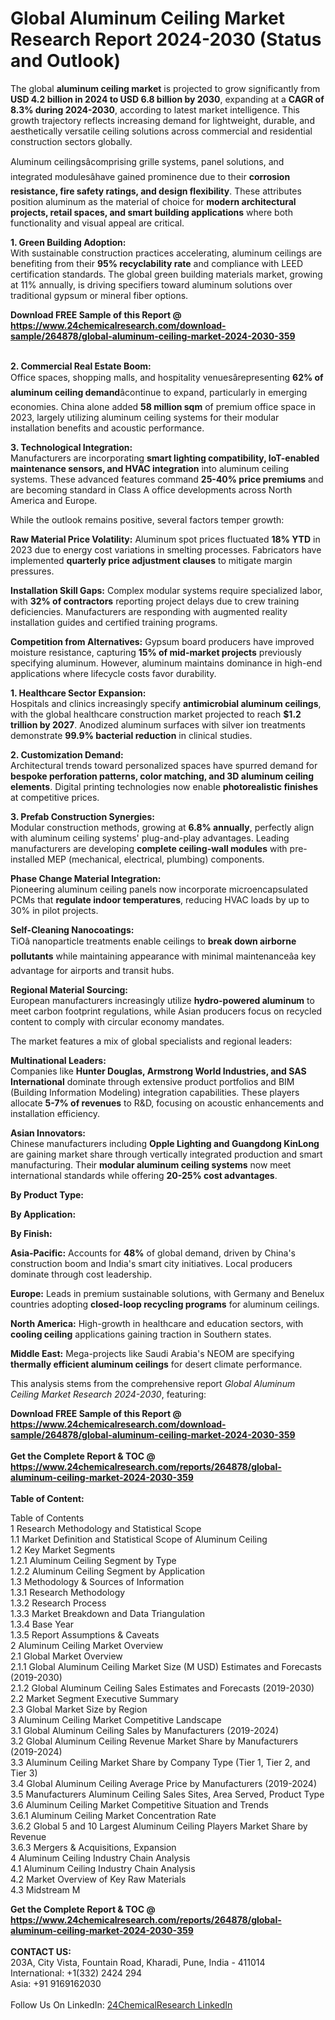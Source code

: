 <h1>Global Aluminum Ceiling Market Research Report 2024-2030 (Status and Outlook)</h1><p>The global <strong>aluminum ceiling market</strong> is projected to grow significantly from <strong>USD 4.2 billion in 2024 to USD 6.8 billion by 2030</strong>, expanding at a <strong>CAGR of 8.3% during 2024-2030</strong>, according to latest market intelligence. This growth trajectory reflects increasing demand for lightweight, durable, and aesthetically versatile ceiling solutions across commercial and residential construction sectors globally.</p><p>Aluminum ceilingsâcomprising grille systems, panel solutions, and integrated modulesâhave gained prominence due to their <strong>corrosion resistance, fire safety ratings, and design flexibility</strong>. These attributes position aluminum as the material of choice for <strong>modern architectural projects, retail spaces, and smart building applications</strong> where both functionality and visual appeal are critical.</p><p><strong>1. Green Building Adoption:</strong><br>
With sustainable construction practices accelerating, aluminum ceilings are benefiting from their <strong>95% recyclability rate</strong> and compliance with LEED certification standards. The global green building materials market, growing at 11% annually, is driving specifiers toward aluminum solutions over traditional gypsum or mineral fiber options.</p><div><b>Download FREE Sample of this Report @ 
            <a href="https://www.24chemicalresearch.com/download-sample/264878/global-aluminum-ceiling-market-2024-2030-359">
            https://www.24chemicalresearch.com/download-sample/264878/global-aluminum-ceiling-market-2024-2030-359</a></b></div><br><p><strong>2. Commercial Real Estate Boom:</strong><br>
Office spaces, shopping malls, and hospitality venuesârepresenting <strong>62% of aluminum ceiling demand</strong>âcontinue to expand, particularly in emerging economies. China alone added <strong>58 million sqm</strong> of premium office space in 2023, largely utilizing aluminum ceiling systems for their modular installation benefits and acoustic performance.</p><p><strong>3. Technological Integration:</strong><br>
Manufacturers are incorporating <strong>smart lighting compatibility, IoT-enabled maintenance sensors, and HVAC integration</strong> into aluminum ceiling systems. These advanced features command <strong>25-40% price premiums</strong> and are becoming standard in Class A office developments across North America and Europe.</p><p>While the outlook remains positive, several factors temper growth:</p><p><strong>Raw Material Price Volatility:</strong> Aluminum spot prices fluctuated <strong>18% YTD</strong> in 2023 due to energy cost variations in smelting processes. Fabricators have implemented <strong>quarterly price adjustment clauses</strong> to mitigate margin pressures.</p><p><strong>Installation Skill Gaps:</strong> Complex modular systems require specialized labor, with <strong>32% of contractors</strong> reporting project delays due to crew training deficiencies. Manufacturers are responding with augmented reality installation guides and certified training programs.</p><p><strong>Competition from Alternatives:</strong> Gypsum board producers have improved moisture resistance, capturing <strong>15% of mid-market projects</strong> previously specifying aluminum. However, aluminum maintains dominance in high-end applications where lifecycle costs favor durability.</p><p><strong>1. Healthcare Sector Expansion:</strong><br>
Hospitals and clinics increasingly specify <strong>antimicrobial aluminum ceilings</strong>, with the global healthcare construction market projected to reach <strong>$1.2 trillion by 2027</strong>. Anodized aluminum surfaces with silver ion treatments demonstrate <strong>99.9% bacterial reduction</strong> in clinical studies.</p><p><strong>2. Customization Demand:</strong><br>
Architectural trends toward personalized spaces have spurred demand for <strong>bespoke perforation patterns, color matching, and 3D aluminum ceiling elements</strong>. Digital printing technologies now enable <strong>photorealistic finishes</strong> at competitive prices.</p><p><strong>3. Prefab Construction Synergies:</strong><br>
Modular construction methods, growing at <strong>6.8% annually</strong>, perfectly align with aluminum ceiling systems' plug-and-play advantages. Leading manufacturers are developing <strong>complete ceiling-wall modules</strong> with pre-installed MEP (mechanical, electrical, plumbing) components.</p><p><strong>Phase Change Material Integration:</strong><br>
	Pioneering aluminum ceiling panels now incorporate microencapsulated PCMs that <strong>regulate indoor temperatures</strong>, reducing HVAC loads by up to 30% in pilot projects.</p><p><strong>Self-Cleaning Nanocoatings:</strong><br>
	TiOâ nanoparticle treatments enable ceilings to <strong>break down airborne pollutants</strong> while maintaining appearance with minimal maintenanceâa key advantage for airports and transit hubs.</p><p><strong>Regional Material Sourcing:</strong><br>
	European manufacturers increasingly utilize <strong>hydro-powered aluminum</strong> to meet carbon footprint regulations, while Asian producers focus on recycled content to comply with circular economy mandates.</p><p>The market features a mix of global specialists and regional leaders:</p><p><strong>Multinational Leaders:</strong><br>
Companies like <strong>Hunter Douglas, Armstrong World Industries, and SAS International</strong> dominate through extensive product portfolios and BIM (Building Information Modeling) integration capabilities. These players allocate <strong>5-7% of revenues</strong> to R&amp;D, focusing on acoustic enhancements and installation efficiency.</p><p><strong>Asian Innovators:</strong><br>
Chinese manufacturers including <strong>Opple Lighting and Guangdong KinLong</strong> are gaining market share through vertically integrated production and smart manufacturing. Their <strong>modular aluminum ceiling systems</strong> now meet international standards while offering <strong>20-25% cost advantages</strong>.</p><p><strong>By Product Type:</strong></p><p><strong>By Application:</strong></p><p><strong>By Finish:</strong></p><p><strong>Asia-Pacific:</strong> Accounts for <strong>48%</strong> of global demand, driven by China's construction boom and India's smart city initiatives. Local producers dominate through cost leadership.</p><p><strong>Europe:</strong> Leads in premium sustainable solutions, with Germany and Benelux countries adopting <strong>closed-loop recycling programs</strong> for aluminum ceilings.</p><p><strong>North America:</strong> High-growth in healthcare and education sectors, with <strong>cooling ceiling</strong> applications gaining traction in Southern states.</p><p><strong>Middle East:</strong> Mega-projects like Saudi Arabia's NEOM are specifying <strong>thermally efficient aluminum ceilings</strong> for desert climate performance.</p><p>This analysis stems from the comprehensive report <em>Global Aluminum Ceiling Market Research 2024-2030</em>, featuring:
</p><div><b>Download FREE Sample of this Report @ 
            <a href="https://www.24chemicalresearch.com/download-sample/264878/global-aluminum-ceiling-market-2024-2030-359">
            https://www.24chemicalresearch.com/download-sample/264878/global-aluminum-ceiling-market-2024-2030-359</a></b></div><br><div><b>Get the Complete Report & TOC @ 
            <a href="https://www.24chemicalresearch.com/reports/264878/global-aluminum-ceiling-market-2024-2030-359">
            https://www.24chemicalresearch.com/reports/264878/global-aluminum-ceiling-market-2024-2030-359</a></b></div><br>
            <b>Table of Content:</b><p>Table of Contents<br />
1 Research Methodology and Statistical Scope<br />
1.1 Market Definition and Statistical Scope of Aluminum Ceiling<br />
1.2 Key Market Segments<br />
1.2.1 Aluminum Ceiling Segment by Type<br />
1.2.2 Aluminum Ceiling Segment by Application<br />
1.3 Methodology & Sources of Information<br />
1.3.1 Research Methodology<br />
1.3.2 Research Process<br />
1.3.3 Market Breakdown and Data Triangulation<br />
1.3.4 Base Year<br />
1.3.5 Report Assumptions & Caveats<br />
2 Aluminum Ceiling Market Overview<br />
2.1 Global Market Overview<br />
2.1.1 Global Aluminum Ceiling Market Size (M USD) Estimates and Forecasts (2019-2030)<br />
2.1.2 Global Aluminum Ceiling Sales Estimates and Forecasts (2019-2030)<br />
2.2 Market Segment Executive Summary<br />
2.3 Global Market Size by Region<br />
3 Aluminum Ceiling Market Competitive Landscape<br />
3.1 Global Aluminum Ceiling Sales by Manufacturers (2019-2024)<br />
3.2 Global Aluminum Ceiling Revenue Market Share by Manufacturers (2019-2024)<br />
3.3 Aluminum Ceiling Market Share by Company Type (Tier 1, Tier 2, and Tier 3)<br />
3.4 Global Aluminum Ceiling Average Price by Manufacturers (2019-2024)<br />
3.5 Manufacturers Aluminum Ceiling Sales Sites, Area Served, Product Type<br />
3.6 Aluminum Ceiling Market Competitive Situation and Trends<br />
3.6.1 Aluminum Ceiling Market Concentration Rate<br />
3.6.2 Global 5 and 10 Largest Aluminum Ceiling Players Market Share by Revenue<br />
3.6.3 Mergers & Acquisitions, Expansion<br />
4 Aluminum Ceiling Industry Chain Analysis<br />
4.1 Aluminum Ceiling Industry Chain Analysis<br />
4.2 Market Overview of Key Raw Materials<br />
4.3 Midstream M</p><div><b>Get the Complete Report & TOC @ 
            <a href="https://www.24chemicalresearch.com/reports/264878/global-aluminum-ceiling-market-2024-2030-359">
            https://www.24chemicalresearch.com/reports/264878/global-aluminum-ceiling-market-2024-2030-359</a></b></div><br><b>CONTACT US:</b><br>
            203A, City Vista, Fountain Road, Kharadi, Pune, India - 411014<br>
            International: +1(332) 2424 294<br>
            Asia: +91 9169162030 <br><br>
            Follow Us On LinkedIn: <a href="https://www.linkedin.com/company/24chemicalresearch/">24ChemicalResearch LinkedIn</a>